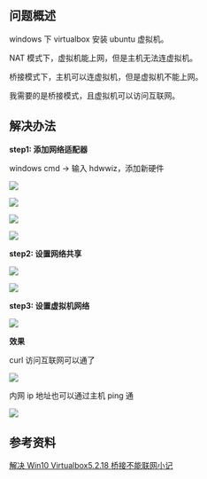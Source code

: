 [//title]: (virtualbox虚拟机桥接无法联网解决办法)
[//englishtitle]: (virtualbox-vm-bridge-network-connect-internet-solution)
[//category]: (network,virtual-machine)
[//tags]: (virtualbox,bridgenetwork,联网,桥接)
[//createtime]: (20201109)
[//updatetime]: (20201109)

## 问题概述

windows 下 virtualbox 安装 ubuntu 虚拟机。

NAT 模式下，虚拟机能上网，但是主机无法连虚拟机。

桥接模式下，主机可以连虚拟机，但是虚拟机不能上网。

我需要的是桥接模式，且虚拟机可以访问互联网。

## 解决办法

**step1: 添加网络适配器**

windows cmd -> 输入 hdwwiz，添加新硬件

![](https://cdn.liushiming.cn/img/20201109104706.png)

![](https://cdn.liushiming.cn/img/20201109104836.png)

![](https://cdn.liushiming.cn/img/20201109104847.png)

![](https://cdn.liushiming.cn/img/20201109104858.png)

**step2: 设置网络共享**

![](https://cdn.liushiming.cn/img/20201109105025.png)

![](https://cdn.liushiming.cn/img/20201109105035.png)

**step3: 设置虚拟机网络**

![](https://cdn.liushiming.cn/img/20201109105159.png)

**效果**

curl 访问互联网可以通了

![](https://cdn.liushiming.cn/img/20201109105327.png)

内网 ip 地址也可以通过主机 ping 通

![](https://cdn.liushiming.cn/img/20201109105447.png)

## 参考资料

[解决 Win10 Virtualbox5.2.18 桥接不能联网小记](https://www.cnblogs.com/hujiapeng/p/9575213.html)
